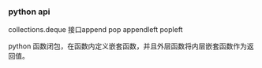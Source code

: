 ### python api

collections.deque  接口append pop appendleft popleft

python 函数闭包，在函数内定义嵌套函数，并且外层函数将内层嵌套函数作为返回值。